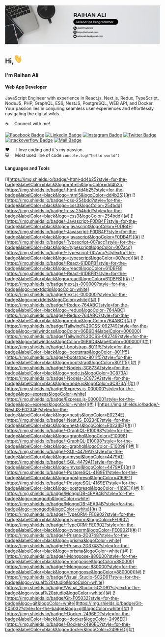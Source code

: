 ![Github Banner](asset/raihan_ali_linkedin_banner.png)

## Hi,<img src="./asset/hello.gif" width="28px" height="30px" alt="hi">

### I'm Raihan Ali

#### Web App Developer

JavaScript Engineer with experience in React.js, Next.js, Redux, TypeScript, NodeJS, PHP, GraphQL, ES6, NestJS, PostgreSQL, WEB API, and Docker. Your passion lies in conjuring seamless user experiences and effortlessly navigating the digital wilds.

:coffee: &emsp;Connect with me!

[![Facebook Badge](https://img.shields.io/badge/Facebook-1877F2?style=for-the-badge&logo=facebook&logoColor=white)](https://facebook.com/iamraihan)
[![Linkedin Badge](https://img.shields.io/badge/LinkedIn-0077B5?style=for-the-badge&logo=linkedin&logoColor=white)](https://www.linkedin.com/in/iamraihanali/) [![Instagram Badge](https://img.shields.io/badge/Instagram-E4405F?style=for-the-badge&logo=instagram&logoColor=white)](https://instagram.com/imraihanali) [![Twitter Badge](https://img.shields.io/badge/Twitter-1DA1F2?style=for-the-badge&logo=twitter&logoColor=white)](https://twitter.com/iamraihanali) [![stackoverflow Badge](https://img.shields.io/badge/stackoverflow-eb750f?style=for-the-badge&logo=stackoverflow&logoColor=white)](https://stackoverflow.com/users/15541133/) [![Mail Badge](https://img.shields.io/badge/Gmail-D14836?style=for-the-badge&logo=gmail&logoColor=white)](mailto:raihanali.dev@gmail.com)

:hearts: &emsp; I love coding and it's my passion. <br/>
:computer: &emsp;Most used line of code `console.log("hello world")` <br/>

#### Languages and Tools

[![https://img.shields.io/badge/-html-dd4b25?style=for-the-badge&labelColor=black&logo=html5&logoColor=dd4b25](https://img.shields.io/badge/-html-dd4b25?style=for-the-badge&labelColor=black&logo=html5&logoColor=dd4b25)](#) 
[![https://img.shields.io/badge/-css-254bdd?style=for-the-badge&labelColor=black&logo=css3&logoColor=254bdd](https://img.shields.io/badge/-css-254bdd?style=for-the-badge&labelColor=black&logo=css3&logoColor=254bdd)](#) 
[![https://img.shields.io/badge/-Javascript-F0DB4F?style=for-the-badge&labelColor=black&logo=javascript&logoColor=F0DB4F](https://img.shields.io/badge/-Javascript-F0DB4F?style=for-the-badge&labelColor=black&logo=javascript&logoColor=F0DB4F)](#) 
[![https://img.shields.io/badge/-Typescript-007acc?style=for-the-badge&labelColor=black&logo=typescript&logoColor=007acc](https://img.shields.io/badge/-Typescript-007acc?style=for-the-badge&labelColor=black&logo=typescript&logoColor=007acc)](#) 
[![https://img.shields.io/badge/-React-61DBFB?style=for-the-badge&labelColor=black&logo=react&logoColor=61DBFB](https://img.shields.io/badge/-React-61DBFB?style=for-the-badge&labelColor=black&logo=react&logoColor=61DBFB)](#) 
[![https://img.shields.io/badge/next.js-000000?style=for-the-badge&logo=nextdotjs&logoColor=white](https://img.shields.io/badge/next.js-000000?style=for-the-badge&logo=nextdotjs&logoColor=white)](#) 
[![https://img.shields.io/badge/-Redux-764ABC?style=for-the-badge&labelColor=black&logo=redux&logoColor=764ABC](https://img.shields.io/badge/-Redux-764ABC?style=for-the-badge&labelColor=black&logo=redux&logoColor=764ABC)](#) 
[![https://img.shields.io/badge/Tailwind%20CSS-092749?style=for-the-badge&logo=tailwindcss&logoColor=06B6D4&labelColor=000000](https://img.shields.io/badge/Tailwind%20CSS-092749?style=for-the-badge&logo=tailwindcss&logoColor=06B6D4&labelColor=000000)](#) 
[![https://img.shields.io/badge/-bootstrap-8011f5?style=for-the-badge&labelColor=black&logo=bootstrap&logoColor=8011f5](https://img.shields.io/badge/-bootstrap-8011f5?style=for-the-badge&labelColor=black&logo=bootstrap&logoColor=8011f5)](#) 
[![https://img.shields.io/badge/-Nodejs-3C873A?style=for-the-badge&labelColor=black&logo=node.js&logoColor=3C873A](https://img.shields.io/badge/-Nodejs-3C873A?style=for-the-badge&labelColor=black&logo=node.js&logoColor=3C873A)](#) 
[![https://img.shields.io/badge/Express.js-000000?style=for-the-badge&logo=express&logoColor=white](https://img.shields.io/badge/Express.js-000000?style=for-the-badge&logo=express&logoColor=white)](#) 
[![https://img.shields.io/badge/-NestJS-E0234E?style=for-the-badge&labelColor=black&logo=nestjs&logoColor=E0234E](https://img.shields.io/badge/-NestJS-E0234E?style=for-the-badge&labelColor=black&logo=nestjs&logoColor=E0234E)](#) 
[![https://img.shields.io/badge/-GraphQL-E10098?style=for-the-badge&labelColor=black&logo=graphql&logoColor=E10098](https://img.shields.io/badge/-GraphQL-E10098?style=for-the-badge&labelColor=black&logo=graphql&logoColor=E10098)](#) 
[![https://img.shields.io/badge/-SQL-4479A1?style=for-the-badge&labelColor=black&logo=mysql&logoColor=4479A1](https://img.shields.io/badge/-SQL-4479A1?style=for-the-badge&labelColor=black&logo=mysql&logoColor=4479A1)](#) 
[![https://img.shields.io/badge/-PostgreSQL-4169E1?style=for-the-badge&labelColor=black&logo=postgresql&logoColor=4169E1](https://img.shields.io/badge/-PostgreSQL-4169E1?style=for-the-badge&labelColor=black&logo=postgresql&logoColor=4169E1)](#) 
[![https://img.shields.io/badge/MongoDB-4EA94B?style=for-the-badge&logo=mongodb&logoColor=white](https://img.shields.io/badge/MongoDB-4EA94B?style=for-the-badge&logo=mongodb&logoColor=white)](#) 
[![https://img.shields.io/badge/-TypeORM-FE0902?style=for-the-badge&labelColor=black&logo=typeorm&logoColor=FE0902](https://img.shields.io/badge/-TypeORM-FE0902?style=for-the-badge&labelColor=black&logo=typeorm&logoColor=FE0902)](#) 
[![https://img.shields.io/badge/-Prisma-2D3748?style=for-the-badge&labelColor=black&logo=prisma&logoColor=white](https://img.shields.io/badge/-Prisma-2D3748?style=for-the-badge&labelColor=black&logo=prisma&logoColor=white)](#) 
[![https://img.shields.io/badge/-Mongoose-880000?style=for-the-badge&labelColor=black&logo=mongoose&logoColor=880000](https://img.shields.io/badge/-Mongoose-880000?style=for-the-badge&labelColor=black&logo=mongoose&logoColor=880000)](#) 
[![https://img.shields.io/badge/Visual_Studio-5C2D91?style=for-the-badge&logo=visual%20studio&logoColor=white](https://img.shields.io/badge/Visual_Studio-5C2D91?style=for-the-badge&logo=visual%20studio&logoColor=white)](#) 
[![https://img.shields.io/badge/Git-F05032?style=for-the-badge&logo=git&logoColor=white](https://img.shields.io/badge/Git-F05032?style=for-the-badge&logo=git&logoColor=white)](#) 
[![https://img.shields.io/badge/-Docker-2496ED?style=for-the-badge&labelColor=black&logo=docker&logoColor=2496ED](https://img.shields.io/badge/-Docker-2496ED?style=for-the-badge&labelColor=black&logo=docker&logoColor=2496ED)](#)
